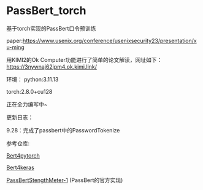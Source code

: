 # PassBert_torch
基于torch实现的PassBert口令预训练

paper:https://www.usenix.org/conference/usenixsecurity23/presentation/xu-ming

用KIMI2的Ok Computer功能进行了简单的论文解读，网址如下：https://3nywnaj62ipm4.ok.kimi.link/

环境：
python:3.11.13

torch:2.8.0+cu128

正在全力编写中~

更新日志：

9.28：完成了passbert中的PasswordTokenize

参考仓库:

[Bert4pytorch](https://github.com/MuQiuJun-AI/bert4pytorch/)

[Bert4keras](https://github.com/bojone/bert4keras/)

[PassBertStengthMeter-1](https://github.com/Ming-Xu-research/PassBertStrengthMeter-1) (PassBert的官方实现)